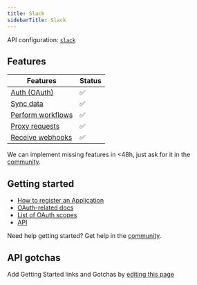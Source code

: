 ```yaml
---
title: Slack
sidebarTitle: Slack
---
```


API configuration: [`slack`](https://terapi.dev/providers.yaml)

## Features

| Features | Status |
| - | - |
| [Auth (OAuth)](/integrate/guides/authorize-an-api) | ✅ |
| [Sync data](/integrate/guides/sync-data-from-an-api) | ✅ |
| [Perform workflows](/integrate/guides/perform-workflows-with-an-api) | ✅ |
| [Proxy requests](/integrate/guides/proxy-requests-to-an-api) | ✅ |
| [Receive webhooks](/integrate/guides/receive-webhooks-from-an-api) | ✅ |

<Tip>We can implement missing features in &lt;48h, just ask for it in the [community](https://terapi.dev/slack).</Tip>

## Getting started

-   [How to register an Application](https://api.slack.com/apps)
-   [OAuth-related docs](https://api.slack.com/authentication/oauth-v2)
-   [List of OAuth scopes](https://api.slack.com/scopes)
-   [API](https://api.slack.com/web)

<Tip>Need help getting started? Get help in the [community](https://terapi.dev/slack).</Tip>

## API gotchas

<Note>Add Getting Started links and Gotchas by [editing this page](https://github.com/terapihq/terapi/tree/master/docs-v2/integrations/all/slack.mdx)</Note>
